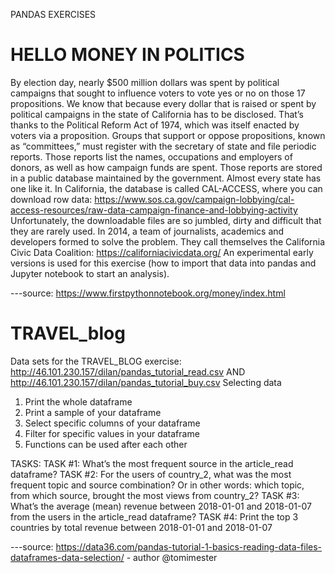 PANDAS EXERCISES 

# HELLO MONEY IN POLITICS
By election day, nearly $500 million dollars was spent by political campaigns that sought to influence voters to vote yes or no on those 17 propositions.
We know that because every dollar that is raised or spent by political campaigns in the state of California has to be disclosed. That’s thanks to the Political Reform Act of 1974, which was itself enacted by voters via a proposition.
Groups that support or oppose propositions, known as “committees,” must register with the secretary of state and file periodic reports. Those reports list the names, occupations and employers of donors, as well as how campaign funds are spent.
Those reports are stored in a public database maintained by the government. Almost every state has one like it.
In California, the database is called CAL-ACCESS, where you can download row data: https://www.sos.ca.gov/campaign-lobbying/cal-access-resources/raw-data-campaign-finance-and-lobbying-activity
Unfortunately, the downloadable files are so jumbled, dirty and difficult that they are rarely used. In 2014, a team of journalists, academics and developers formed to solve the problem. They call themselves the California Civic Data Coalition: https://californiacivicdata.org/
An experimental early versions is used for this exercise (how to import that data into pandas and Jupyter notebook to start an analysis).

---source: https://www.firstpythonnotebook.org/money/index.html



# TRAVEL_blog

Data sets for the TRAVEL_BLOG exercise: http://46.101.230.157/dilan/pandas_tutorial_read.csv AND http://46.101.230.157/dilan/pandas_tutorial_buy.csv
Selecting data
1) Print the whole dataframe
2) Print a sample of your dataframe
3) Select specific columns of your dataframe
4) Filter for specific values in your dataframe
5) Functions can be used after each other

TASKS:
TASK #1: What’s the most frequent source in the article_read dataframe?
TASK #2: For the users of country_2, what was the most frequent topic and source combination? Or in other words: which topic, from which source, brought the most views from country_2?
TASK #3: What’s the average (mean) revenue between 2018-01-01 and 2018-01-07 from the users in the article_read dataframe?
TASK #4: Print the top 3 countries by total revenue between 2018-01-01 and 2018-01-07

---source: https://data36.com/pandas-tutorial-1-basics-reading-data-files-dataframes-data-selection/ - author @tomimester


